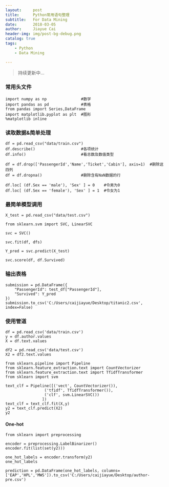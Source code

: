 ```yaml
---
layout:     post
title:      Python常用语句整理
subtitle:   For Data Mining
date:       2018-03-05
author:     Jiayue Cai
header-img: img/post-bg-debug.png
catalog: true
tags:
    - Python
	- Data Mining

---
```



>持续更新中... 

### 常用头文件 

	import numpy as np               #数学
	import pandas as pd              #表格
	from pandas import Series,DataFrame
    import matplotlib.pyplot as plt  #图形
    %matplotlib inline

	
### 读取数据&简单处理

	df = pd.read_csv("data/train.csv")
	df.describe()                    #各项统计
	df.info()                        #看总数及数值类型 
	
	df = df.drop(['PassengerId','Name','Ticket','Cabin'], axis=1)  #删除这四列
    df = df.dropna()                 #删除含有NaN数据的行

    df.loc[ (df.Sex == 'male'), 'Sex' ] = 0    #令男为0
    df.loc[ (df.Sex == 'female'), 'Sex' ] = 1  #令女为1
	
	
### 最简单模型调用
	
	X_test = pd.read_csv("data/test.csv")
	
	from sklearn.svm import SVC, LinearSVC
	
	svc = SVC()
	
	svc.fit(df, dfs)
	
	Y_pred = svc.predict(X_test)
	
	svc.score(df, df.Survived)
	
### 输出表格

    submission = pd.DataFrame({
        "PassengerId": test_df["PassengerId"],
        "Survived": Y_pred
    })
    submission.to_csv('C:/Users/caijiayue/Desktop/titanic2.csv', index=False)
	
### 使用管道

    df = pd.read_csv('data/train.csv')
    y = df.author.values
    X = df.text.values

    df2 = pd.read_csv('data/test.csv')
    X2 = df2.text.values
	
	from sklearn.pipeline import Pipeline
    from sklearn.feature_extraction.text import CountVectorizer
    from sklearn.feature_extraction.text import TfidfTransformer
    from sklearn import svm
	
	text_clf = Pipeline([('vect', CountVectorizer()),
                     ('tfidf', TfidfTransformer()),
                     ('clf', svm.LinearSVC())
                    ])
    text_clf = text_clf.fit(X,y)
    y2 = text_clf.predict(X2)
    y2
	
#### One-hot

    from sklearn import preprocessing
	
    encoder = preprocessing.LabelBinarizer()
    encoder.fit(list(set(y2)))
	
    one_hot_labels = encoder.transform(y2)                         
    one_hot_labels

	prediction = pd.DataFrame(one_hot_labels, columns=['EAP','HPL','MWS']).to_csv('C:/Users/caijiayue/Desktop/author-pre.csv')